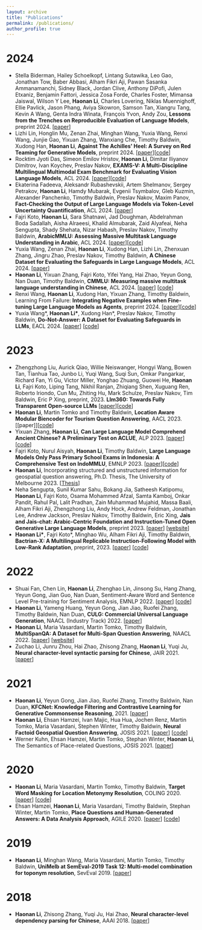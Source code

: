 ```yaml
---
layout: archive
title: "Publications"
permalink: /publications/
author_profile: true
---
```


2024
======
* Stella Biderman, Hailey Schoelkopf, Lintang Sutawika, Leo Gao, Jonathan Tow, Baber Abbasi, Alham Fikri Aji, Pawan Sasanka Ammanamanchi, Sidney Black, Jordan Clive, Anthony DiPofi, Julen Etxaniz, Benjamin Fattori, Jessica Zosa Forde, Charles Foster, Mimansa Jaiswal, Wilson Y Lee, <b>Haonan Li</b>, Charles Lovering, Niklas Muennighoff, Ellie Pavlick, Jason Phang, Aviya Skowron, Samson Tan, Xiangru Tang, Kevin A Wang, Genta Indra Winata, François Yvon, Andy Zou, <b>Lessons from the Trenches on Reproducible Evaluation of Language Models</b>, preprint 2024. [[paper](https://arxiv.org/abs/2405.14782)]
* Lizhi Lin, Honglin Mu, Zenan Zhai, Minghan Wang, Yuxia Wang, Renxi Wang, Junjie Gao, Yixuan Zhang, Wanxiang Che, Timothy Baldwin, Xudong Han, <b>Haonan Li</b>, <b>Against The Achilles' Heel: A Survey on Red Teaming for Generative Models</b>, preprint 2024. [[paper](https://arxiv.org/abs/2404.00629)][[code](https://github.com/Libr-AI/OpenRedTeaming)]
* Rocktim Jyoti Das, Simeon Emilov Hristov, <b>Haonan Li</b>, Dimitar Iliyanov Dimitrov, Ivan Koychev, Preslav Nakov, <b>EXAMS-V: A Multi-Discipline Multilingual Multimodal Exam Benchmark for Evaluating Vision Language Models</b>, ACL 2024. [[paper](https://arxiv.org/abs/2403.10378)][[code](https://github.com/RocktimJyotiDas/EXAMS-V)]
* Ekaterina Fadeeva, Aleksandr Rubashevskii, Artem Shelmanov, Sergey Petrakov, <b>Haonan Li</b>, Hamdy Mubarak, Evgenii Tsymbalov, Gleb Kuzmin, Alexander Panchenko, Timothy Baldwin, Preslav Nakov, Maxim Panov, <b>Fact-Checking the Output of Large Language Models via Token-Level Uncertainty Quantification</b>, ACL 2024. [[paper](https://arxiv.org/abs/2403.04696)]
* Fajri Koto, <b>Haonan Li</b>, Sara Shatnawi, Jad Doughman, Abdelrahman Boda Sadallah, Aisha Alraeesi, Khalid Almubarak, Zaid Alyafeai, Neha Sengupta, Shady Shehata, Nizar Habash, Preslav Nakov, Timothy Baldwin, <b>ArabicMMLU: Assessing Massive Multitask Language Understanding in Arabic</b>, ACL 2024. [[paper](https://arxiv.org/abs/2402.12840)][[code](https://github.com/mbzuai-nlp/ArabicMMLU)]
* Yuxia Wang, Zenan Zhai, <b>Haonan Li</b>, Xudong Han, Lizhi Lin, Zhenxuan Zhang, Jingru Zhao, Preslav Nakov, Timothy Baldwin, <b>A Chinese Dataset for Evaluating the Safeguards in Large Language Models</b>, ACL 2024. [[paper](https://arxiv.org/abs/2402.12193)]
* <b>Haonan Li</b>, Yixuan Zhang, Fajri Koto, Yifei Yang, Hai Zhao, Yeyun Gong, Nan Duan, Timothy Baldwin, <b>CMMLU: Measuring massive multitask language understanding in Chinese</b>, ACL 2024. [[paper](https://arxiv.org/abs/2306.09212)] [[code](https://github.com/haonan-li/CMMLU)]
* Renxi Wang, <b>Haonan Li</b>, Xudong Han, Yixuan Zhang, Timothy Baldwin, Learning From Failure: <b>Integrating Negative Examples when Fine-tuning Large Language Models as Agents</b>, preprint 2024. [[paper](https://arxiv.org/abs/2402.11651)][[code](https://github.com/Reason-Wang/NAT)]
* Yuxia Wang\*, <b>Haonan Li\*</b>, Xudong Han\*, Preslav Nakov, Timothy Baldwin, <b>Do-Not-Answer: A Dataset for Evaluating Safeguards in LLMs</b>, EACL 2024. [[paper](https://arxiv.org/abs/2308.13387)] [[code](https://github.com/Libr-AI/do-not-answer)]

2023
======
* Zhengzhong Liu, Aurick Qiao, Willie Neiswanger, Hongyi Wang, Bowen Tan, Tianhua Tao, Junbo Li, Yuqi Wang, Suqi Sun, Omkar Pangarkar, Richard Fan, Yi Gu, Victor Miller, Yonghao Zhuang, Guowei He, <b>Haonan Li</b>, Fajri Koto, Liping Tang, Nikhil Ranjan, Zhiqiang Shen, Xuguang Ren, Roberto Iriondo, Cun Mu, Zhiting Hu, Mark Schulze, Preslav Nakov, Tim Baldwin, Eric P Xing, preprint, 2023. <b>Llm360: Towards Fully Transparent Open-source LLMs</b> [[paper](https://arxiv.org/abs/2312.06550)][[code](https://github.com/LLM360/Analysis360)]
* <b>Haonan Li</b>, Martin Tomko and Timothy Baldwin, <b>Location Aware Modular Biencoder for Tourism Question Answering</b>, AACL 2023. [[paper]][[code](https://github.com/haonan-li/LAMB)]
* Yixuan Zhang, <b>Haonan Li</b>, <b>Can Large Language Model Comprehend Ancient Chinese? A Preliminary Test on ACLUE</b>, ALP 2023. [[paper](https://arxiv.org/abs/2310.09550)][[code](https://github.com/isen-zhang/ACLUE)]
* Fajri Koto, Nurul Aisyah, <b>Haonan Li</b>, Timothy Baldwin, <b>Large Language Models Only Pass Primary School Exams in Indonesia: A Comprehensive Test on IndoMMLU</b>, EMNLP 2023. [[paper](https://arxiv.org/abs/2310.04928)][[code](https://github.com/fajri91/IndoMMLU)]
* <b>Haonan Li</b>, Incorporating structured and unstructured information for geospatial question answering, Ph.D. Thesis, The University of Melbourne 2023. [[Thesis](https://minerva-access.unimelb.edu.au/items/6f52ade5-d57f-492f-af08-e18f47f2b895)]
* Neha Sengupta, Sunil Kumar Sahu, Bokang Jia, Satheesh Katipomu, <b>Haonan Li</b>, Fajri Koto, Osama Mohammed Afzal, Samta Kamboj, Onkar Pandit, Rahul Pal, Lalit Pradhan, Zain Muhammad Mujahid, Massa Baali, Alham Fikri Aji, Zhengzhong Liu, Andy Hock, Andrew Feldman, Jonathan Lee, Andrew Jackson, Preslav Nakov, Timothy Baldwin, Eric Xing, <b>Jais and Jais-chat: Arabic-Centric Foundation and Instruction-Tuned Open Generative Large Language Models</b>, preprint 2023.
    [[paper](https://arxiv.org/abs/2308.16149)] [[website](https://inceptioniai.org/jais)]
* <b>Haonan Li\*</b>, Fajri Koto\*, Minghao Wu, Alham Fikri Aji, Timothy Baldwin, <b>Bactrian-X: A Multilingual Replicable Instruction-Following Model with Low-Rank Adaptation</b>, preprint, 2023. [[paper](https://arxiv.org/abs/2305.15011)] [[code](https://github.com/mbzuai-nlp/bactrian-x)]

2022
======
* Shuai Fan, Chen Lin, <b>Haonan Li</b>, Zhenghao Lin, Jinsong Su, Hang Zhang, Yeyun Gong, Jian Guo, Nan Duan, Sentiment-Aware Word and Sentence Level Pre-training for Sentiment Analysis, EMNLP 2022. [[paper](https://aclanthology.org/2022.emnlp-main.332/)] [[code](https://github.com/XMUDM/SentiWSP)]
* <b>Haonan Li</b>, Yameng Huang, Yeyun Gong, Jian Jiao, Ruofei Zhang, Timothy Baldwin, Nan Duan, <b>CULG: Commercial Universal Language Generation</b>, NAACL (Industry Track) 2022. [[paper](https://aclanthology.org/2022.naacl-industry.14/)] 
* <b>Haonan Li</b>, Maria Vasardani, Martin Tomko, Timothy Baldwin, <b>MultiSpanQA: A Dataset for Multi-Span Question Answering</b>, NAACL 2022. [[paper](https://aclanthology.org/2022.naacl-main.90/)] [[website](https://multi-span.github.io/)]
* Zuchao Li, Junru Zhou, Hai Zhao, Zhisong Zhang, <b>Haonan Li</b>, Yuqi Ju, <b>Neural character-level syntactic parsing for Chinese</b>, JAIR 2021. [[paper](https://www.jair.org/index.php/jair/article/view/13052)] 

2021
======
* <b>Haonan Li</b>, Yeyun Gong, Jian Jiao, Ruofei Zhang, Timothy Baldwin, Nan Duan, <b>KFCNet: Knowledge Filtering and Contrastive Learning for Generative Commonsense Reasoning</b>, 2021. [[paper](https://aclanthology.org/2021.findings-emnlp.249/)] 
* <b>Haonan Li</b>, Ehsan Hamzei, Ivan Majic, Hua Hua, Jochen Renz, Martin Tomko, Maria Vasardani, Stephen Winter, Timothy Baldwin, <b>Neural Factoid Geospatial Question Answering</b>, JOSIS 2021. [[paper](https://josis.org/index.php/josis/article/view/159)] [[code](https://github.com/haonan-li/neural-factoid-geoqa)]
* Werner Kuhn, Ehsan Hamzei, Martin Tomko, Stephan Winter, <b>Haonan Li</b>, The Semantics of Place-related Questions, JOSIS 2021. [[paper](https://josis.org/index.php/josis/article/view/161)] 

2020
======
* <b>Haonan Li</b>, Maria Vasardani, Martin Tomko, Timothy Baldwin, <b>Target Word Masking for Location Metonymy Resolution</b>, COLING 2020. [[paper](https://aclanthology.org/2020.coling-main.330/)] [[code](https://github.com/haonan-li/TWM-metonymy-resolution)]
* Ehsan Hamzei, <b>Haonan Li</b>, Maria Vasardani, Timothy Baldwin, Stephan Winter, Martin Tomko, <b>Place Questions and Human-Generated Answers: A Data Analysis Approach</b>, AGILE 2020. [[paper](https://link.springer.com/chapter/10.1007/978-3-030-14745-7_1)] [[code](https://github.com/haonan-li/place-qa-AGILE19)]

2019
======
* <b>Haonan Li</b>, Minghan Wang, Maria Vasardani, Martin Tomko, Timothy Baldwin, <b>UniMelb at SemEval-2019 Task 12: Multi-model combination for toponym resolution</b>, SevEval 2019. [[paper](https://aclanthology.org/S19-2231/)] 

2018
======
* <b>Haonan Li</b>, Zhisong Zhang, Yuqi Ju, Hai Zhao, <b>Neural character-level dependency parsing for Chinese</b>, AAAI 2018. [[paper](https://ojs.aaai.org/index.php/AAAI/article/view/12002)] 
